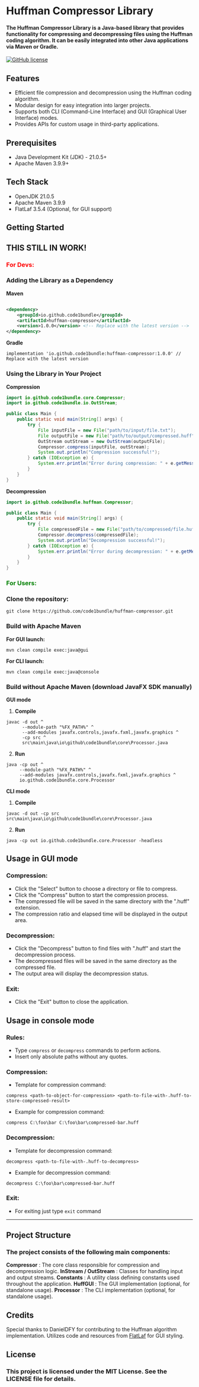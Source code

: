 # Huffman Compressor Library
#### The Huffman Compressor Library is a Java-based library that provides functionality for compressing and decompressing files using the Huffman coding algorithm. It can be easily integrated into other Java applications via Maven or Gradle.

[<img alt="GitHub license" src="https://img.shields.io/github/license/Naereen/StrapDown.js.svg"/>](https://github.com/Naereen/StrapDown.js/blob/master/LICENSE)

## Features
- Efficient file compression and decompression using the Huffman coding algorithm.
- Modular design for easy integration into larger projects.
- Supports both CLI (Command-Line Interface) and GUI (Graphical User Interface) modes.
- Provides APIs for custom usage in third-party applications.

## Prerequisites
- Java Development Kit (JDK) - 21.0.5+
- Apache Maven 3.9.9+

## Tech Stack
- OpenJDK 21.0.5
- Apache Maven 3.9.9
- FlatLaf 3.5.4 (Optional, for GUI support)

## Getting Started
## THIS STILL IN WORK!
### <span style="color:red">For Devs:</span>
### Adding the Library as a Dependency

**Maven**

```xml

<dependency>
    <groupId>io.github.code1bundle</groupId>
    <artifactId>huffman-compressor</artifactId>
    <version>1.0.0</version> <!-- Replace with the latest version -->
</dependency>
```
**Gradle**
```
implementation 'io.github.code1bundle:huffman-compressor:1.0.0' // Replace with the latest version
```
### Using the Library in Your Project
**Compression**

```java
import io.github.code1bundle.core.Compressor;
import io.github.code1bundle.io.OutStream;

public class Main {
    public static void main(String[] args) {
        try {
            File inputFile = new File("path/to/input/file.txt");
            File outputFile = new File("path/to/output/compressed.huff");
            OutStream outStream = new OutStream(outputFile);
            Compressor.compress(inputFile, outStream);
            System.out.println("Compression successful!");
        } catch (IOException e) {
            System.err.println("Error during compression: " + e.getMessage());
        }
    }
}
```
**Decompression**

```java
import io.github.code1bundle.huffman.Compressor;

public class Main {
    public static void main(String[] args) {
        try {
            File compressedFile = new File("path/to/compressed/file.huff");
            Compressor.decompress(compressedFile);
            System.out.println("Decompression successful!");
        } catch (IOException e) {
            System.err.println("Error during decompression: " + e.getMessage());
        }
    }
}
```
### <span style="color:green">For Users:</span>
### Clone the repository:
```
git clone https://github.com/code1bundle/huffman-compressor.git
```
### Build with Apache Maven
**For GUI launch:**
```
mvn clean compile exec:java@gui
```
**For CLI launch:**
```
mvn clean compile exec:java@console
```
### Build without Apache Maven (download JavaFX SDK manually)
**GUI mode**
1) **Compile**
```
javac -d out ^
      --module-path "%FX_PATH%" ^
      --add-modules javafx.controls,javafx.fxml,javafx.graphics ^
      -cp src ^
      src\main\java\io\github\code1bundle\core\Processor.java 
```  
2) **Run**
```
java -cp out ^
     --module-path "%FX_PATH%" ^
     --add-modules javafx.controls,javafx.fxml,javafx.graphics ^
     io.github.code1bundle.core.Processor
```

**CLI mode**
1) **Compile**
```
javac -d out -cp src src\main\java\io\github\code1bundle\core\Processor.java 
```
2) **Run**
```
java -cp out io.github.code1bundle.core.Processor -headless
```
## Usage in GUI mode
### Compression:
- Click the "Select" button to choose a directory or file to compress.
- Click the "Compress" button to start the compression process.
- The compressed file will be saved in the same directory with the ".huff" extension.
- The compression ratio and elapsed time will be displayed in the output area.
### Decompression:
- Click the "Decompress" button to find files with ".huff" and start the decompression process.
- The decompressed files will be saved in the same directory as the compressed file.
- The output area will display the decompression status.
### Exit:
- Click the "Exit" button to close the application.
## Usage in console mode
### Rules:
- Type `compress` or `decompress` commands to perform actions.
- Insert only absolute paths without any quotes.
### Compression:
- Template for compression command:
```
compress <path-to-object-for-compression> <path-to-file-with-.huff-to-store-compressed-result>
```
- Example for compression command:
```
compress C:\foo\bar C:\foo\bar\compressed-bar.huff
```
### Decompression:
- Template for decompression command:
```
decompress <path-to-file-with-.huff-to-decompress> 
```
- Example for decompression command:
```
decompress C:\foo\bar\compressed-bar.huff
```
### Exit:
- For exiting just type `exit` command

---

## Project Structure
### The project consists of the following main components:

**Compressor** : The core class responsible for compression and decompression logic.
**InStream / OutStream** : Classes for handling input and output streams.
**Constants** : A utility class defining constants used throughout the application.
**HuffGUI** : The GUI implementation (optional, for standalone usage).
**Processor** : The CLI implementation (optional, for standalone usage).

## Credits
Special thanks to DanielDFY for contributing to the Huffman algorithm implementation.
Utilizes code and resources from [FlatLaf](https://github.com/JFormDesigner/FlatLaf) for GUI styling.

## License
### This project is licensed under the MIT License. See the LICENSE file for details.
